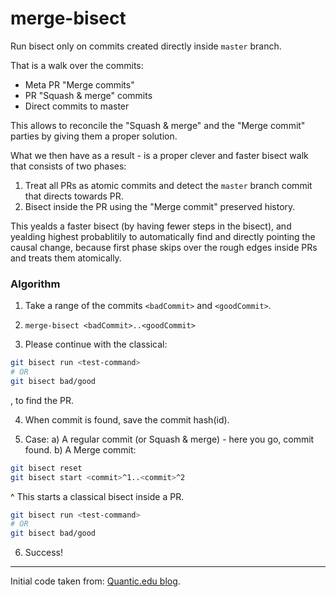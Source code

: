 # merge-bisect

Run bisect only on commits created directly inside `master` branch.

That is a walk over the commits:
  * Meta PR "Merge commits"
  * PR "Squash & merge" commits
  * Direct commits to master

This allows to reconcile the "Squash & merge" and the "Merge commit" parties by giving them a proper solution.

What we then have as a result - is a proper clever and faster bisect walk that consists of two phases:
1. Treat all PRs as atomic commits and detect the `master` branch commit that directs towards PR.
2. Bisect inside the PR using the "Merge commit" preserved history.

This yealds a faster bisect (by having fewer steps in the bisect), and yealding highest probablitily to automatically find and directly pointing the causal change, because first phase skips over the rough edges inside PRs and treats them atomically.

### Algorithm

1. Take a range of the commits `<badCommit>` and `<goodCommit>`.

2. `merge-bisect <badCommit>..<goodCommit>`

3. Please continue with the classical:

  ```sh
  git bisect run <test-command>
  # OR
  git bisect bad/good
  ```
  , to find the PR.


4. When commit is found, save the commit hash(id).

5. Case:
a) A regular commit (or Squash & merge) - here you go, commit found.
b) A Merge commit:

  ```sh
  git bisect reset
  git bisect start <commit>^1..<commit>^2
  ```
  ^ This starts a classical bisect inside a PR.

  ```sh
  git bisect run <test-command>
  # OR
  git bisect bad/good
  ```

6. Success!

---

Initial code taken from: [Quantic.edu blog](https://blog.quantic.edu/2015/02/03/git-bisect-debugging-with-feature-branches/).
